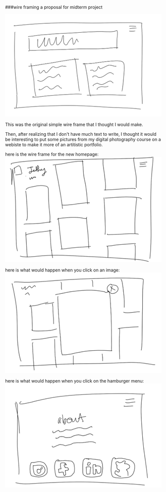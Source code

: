 ###wire framing a proposal for midterm project

![wire frame](wireframe.png)

This was the original simple wire frame that I thought I would make.

Then, after realizing that I don't have much text to write, I thought it 
would be interesting to put some pictures from my digital photography course 
on a webiste to make it more of an artitistic portfolio.

here is the wire frame for the new homepage:
![new home page](home_gallery.png)

here is what would happen when you click on an image:
![click into image](click_in.png)

here is what would happen when you click on the hamburger menu:
![menu](menu.png)
